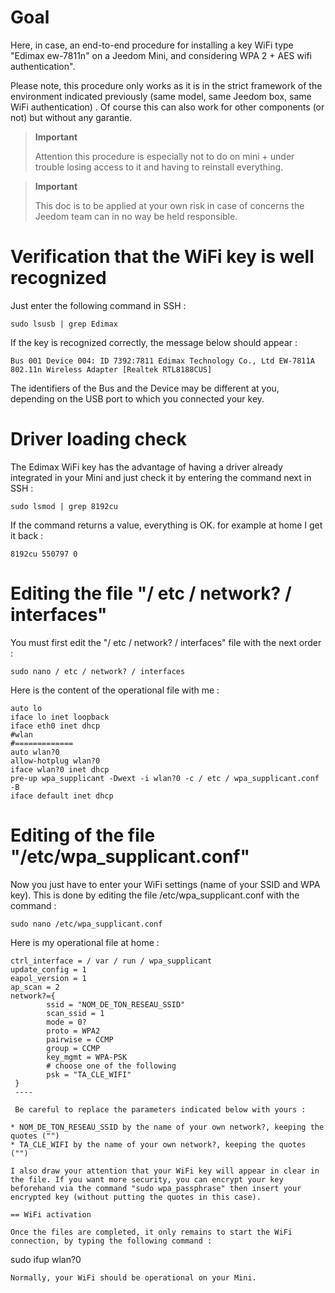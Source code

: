 Goal 
========

Here, in case, an end-to-end procedure for installing a key
WiFi type "Edimax ew-7811n" on a Jeedom Mini, and considering
WPA 2 + AES wifi authentication".

Please note, this procedure only works as it is in the
strict framework of the environment indicated previously (same model, same
Jeedom box, same WiFi authentication) . Of course this can
also work for other components (or not) but without any
garantie.

> **Important**
>
> Attention this procedure is especially not to do on mini + under
> trouble losing access to it and having to reinstall everything.

> **Important**
>
> This doc is to be applied at your own risk in case of concerns
> the Jeedom team can in no way be held responsible.

Verification that the WiFi key is well recognized 
==============================================

Just enter the following command in SSH :

    sudo lsusb | grep Edimax

If the key is recognized correctly, the message below should appear
:

    Bus 001 Device 004: ID 7392:7811 Edimax Technology Co., Ltd EW-7811A 802.11n Wireless Adapter [Realtek RTL8188CUS]

The identifiers of the Bus and the Device may be different at
you, depending on the USB port to which you connected your key.

Driver loading check 
====================================

The Edimax WiFi key has the advantage of having a driver already integrated in
your Mini and just check it by entering the command
next in SSH :

    sudo lsmod | grep 8192cu

If the command returns a value, everything is OK. for example
at home I get it back :

    8192cu 550797 0

Editing the file "/ etc / network? / interfaces"
==============================================

You must first edit the "/ etc / network? / interfaces" file with the
next order :

    sudo nano / etc / network? / interfaces

Here is the content of the operational file with me :

    auto lo
    iface lo inet loopback
    iface eth0 inet dhcp
    #wlan
    #=============
    auto wlan?0
    allow-hotplug wlan?0
    iface wlan?0 inet dhcp
    pre-up wpa_supplicant -Dwext -i wlan?0 -c / etc / wpa_supplicant.conf -B
    iface default inet dhcp

Editing of the file "/etc/wpa\_supplicant.conf" 
==============================================

Now you just have to enter your WiFi settings (name of
your SSID and WPA key). This is done by editing the file
/etc/wpa\_supplicant.conf with the command :

    sudo nano /etc/wpa_supplicant.conf

Here is my operational file at home :

    ctrl_interface = / var / run / wpa_supplicant
    update_config = 1
    eapol_version = 1
    ap_scan = 2
    network?={
            ssid = "NOM_DE_TON_RESEAU_SSID"
            scan_ssid = 1
            mode = 0?
            proto = WPA2
            pairwise = CCMP
            group = CCMP
            key_mgmt = WPA-PSK
            # choose one of the following
            psk = "TA_CLE_WIFI"
     }
     ----

     Be careful to replace the parameters indicated below with yours :

    * NOM_DE_TON_RESEAU_SSID by the name of your own network?, keeping the quotes ("")
    * TA_CLE_WIFI by the name of your own network?, keeping the quotes ("")

    I also draw your attention that your WiFi key will appear in clear in the file. If you want more security, you can encrypt your key beforehand via the command "sudo wpa_passphrase" then insert your encrypted key (without putting the quotes in this case).

    == WiFi activation

    Once the files are completed, it only remains to start the WiFi connection, by typing the following command :

sudo ifup wlan?0

    Normally, your WiFi should be operational on your Mini.
